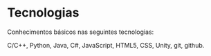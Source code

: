 # Tecnologias
 Conhecimentos básicos nas seguintes tecnologias:

 C/C++, Python, Java, C#, JavaScript, HTML5, CSS, Unity, git, github.
